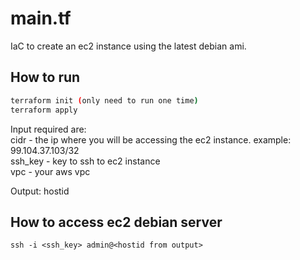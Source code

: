 # main.tf

IaC to create an ec2 instance using the latest debian ami.

## How to run

```sh
terraform init (only need to run one time)
terraform apply
```

Input required are:  
cidr - the ip where you will be accessing the ec2 instance. example: 99.104.37.103/32  
ssh_key - key to ssh to ec2 instance  
vpc - your aws vpc  

Output: hostid  

## How to access ec2 debian server

```ssh -i <ssh_key> admin@<hostid from output>```
